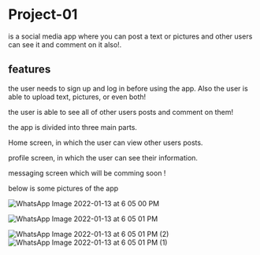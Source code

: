 # Project-01
is a social media app where you can post a text or pictures and other users can see it and comment on it also!.

## **features**

the user needs to sign up and log in before using the app. Also the user is able to upload text, pictures, or even both!

the user is able to see all of other users posts and comment on them! 


the app is divided into three main parts. 

Home screen, in which the user can view other users posts. 

profile screen, in which the user can see their information. 

messaging screen which will be comming soon ! 

below is some pictures of the app 


![WhatsApp Image 2022-01-13 at 6 05 00 PM](https://user-images.githubusercontent.com/92253623/149355350-ce7a80c7-4f8e-4e62-8f72-b97c06235a04.jpeg)

![WhatsApp Image 2022-01-13 at 6 05 01 PM](https://user-images.githubusercontent.com/92253623/149355375-bc30311c-3f64-4d66-9e20-2e2950c54a9d.jpeg)

![WhatsApp Image 2022-01-13 at 6 05 01 PM (2)](https://user-images.githubusercontent.com/92253623/149355362-93931612-3b48-4272-9d09-9fe9cfca16e2.jpeg)
![WhatsApp Image 2022-01-13 at 6 05 01 PM (1)](https://user-images.githubusercontent.com/92253623/149355369-a86e7f6c-4863-4153-a9af-5f99c706c84a.jpeg)
